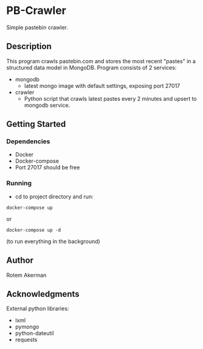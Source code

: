 # PB-Crawler

Simple pastebin crawler.

## Description

This program crawls pastebin.com and stores the most recent "pastes" in a structured data model in MongoDB.
Program consists of 2 services:
* mongodb
    * latest mongo image with default settings, exposing port 27017
* crawler
    * Python script that crawls latest pastes every 2 minutes and upsert to mongodb service.

## Getting Started

### Dependencies

* Docker
* Docker-compose
* Port 27017 should be free

### Running

* cd to project directory and run:
```
docker-compose up
```
or
```
docker-compose up -d
```
(to run everything in the background)

## Author

Rotem Akerman

## Acknowledgments

External python libraries:
* lxml
* pymongo
* python-dateutil
* requests
